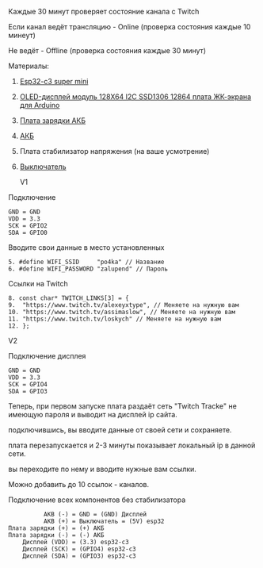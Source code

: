 Каждые 30 минут проверяет состояние канала с Twitch

Если канал ведёт трансляцию - Online (проверка состояния каждые 10 минеут)
	
Не ведёт - Offline (проверка состояния каждые 30 минут)


				
Материалы:
	
1.  [Esp32-c3 super mini](https://aliexpress.ru/item/1005008071552950.html?spm=a2g2w.orderdetail.0.0.1b154aa6PEifeg&sku_id=12000043776095242&_ga=2.189686635.170616291.1747557580-163422283.1734148707)	
2.  [OLED-дисплей модуль 128X64 I2C SSD1306 12864 плата ЖК-экрана для Arduino](https://aliexpress.ru/item/1005003660103053.html?spm=a2g2w.orderdetail.0.0.57ef4aa6J2MVI1&sku_id=12000026690967964&_ga=2.189686635.170616291.1747557580-163422283.1734148707)
3.  [Плата зарядки АКБ](https://aliexpress.ru/item/1005008071552950.html?spm=a2g2w.orderdetail.0.0.1b154aa6PEifeg&sku_id=12000043776095242&_ga=2.189686635.170616291.1747557580-163422283.1734148707)
4.  [АКБ](https://aliexpress.ru/item/32765535358.html?sku_id=65817664434)
5.  Плата стабилизатор напряжения (на ваше усмотрение)
6.  [Выключатель](https://aliexpress.ru/item/32964400942.html?spm=a2g2w.orderdetail.0.0.50824aa64SqFKa&sku_id=66549810542&_ga=2.155609851.170616291.1747557580-163422283.1734148707)

	
    V1 

  Подключение

	GND = GND
 	VDD = 3.3
	SCK = GPIO2
 	SDA = GPIO0

 Вводите свои данные в место установленных

	5. #define WIFI_SSID     "po4ka" // Название
	6. #define WIFI_PASSWORD "zalupend" // Пароль

 Ссылки на Twitch 

	8. const char* TWITCH_LINKS[3] = {
	9.  "https://www.twitch.tv/alexeyxtype", // Меняете на нужную вам
	10. "https://www.twitch.tv/assimaslow", // Меняете на нужную вам
	11. "https://www.twitch.tv/loskych" // Меняете на нужную вам
	12. };

V2

  Подключение дисплея
	
 	GND = GND
 	VDD = 3.3
	SCK = GPIO4
 	SDA = GPIO3

Теперь, при первом запуске плата раздаёт сеть "Twitch Tracke" не имеющую пароля и выводит на дисплей ip сайта.

 подключившись, вы вводите данные от своей сети и сохраняете.
 
плата перезапускается и 2-3 минуты показывает локальный ip в данной сети.

вы переходите по нему и вводите нужные вам ссылки.

Можно добавить до 10 ссылок - каналов.

Подключение всех компонентов без стабилизатора

	 
              AKB (-) = GND = (GND) Дисплей
	          AKB (+) = Выключатель = (5V) esp32
 	Плата зарядки (+) = (+) АКБ
 	Плата зарядки (-) = (-) АКБ
	    Дисплей (VDD) = (3.3) esp32-c3
	    Дисплей (SCK) = (GPIO4) esp32-c3
	    Дисплей (SDA) = (GPIO3) esp32-c3
 
